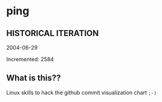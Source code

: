 # ping

## HISTORICAL ITERATION
2004-06-29

Incremented: 2584

## What is this?? 
Linux skills to hack the github commit visualization chart `;-)`
